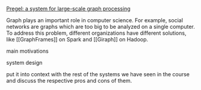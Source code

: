[Pregel: a system for large-scale graph processing](https://dl.acm.org/citation.cfm?id=1807184)

Graph plays an important role in computer science. For example, social networks are graphs which are too big to be analyzed on a single computer. To address this problem, different organizations have different solutions, like [[GraphFrames]] on Spark and [[Giraph]] on Hadoop. 



main motivations


system design


put it into context with the rest of the systems we have seen in the course and discuss the respective pros and cons of them.